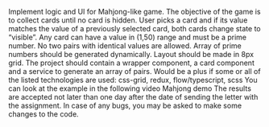 Implement logic and UI for Mahjong-like game.
The objective of the game is to collect cards until no card is hidden. User picks a
card and if its value matches the value of a previously selected card, both cards
change state to “visible”.
Any card can have a value in (1,50) range and must be a prime number.
No two pairs with identical values are allowed. Array of prime numbers should be
generated dynamically.
Layout should be made in 8px grid. The project should contain a wrapper
component, a card component and a service to generate an array of pairs.
Would be a plus if some or all of the listed technologies are used: css-grid, redux,
flow/typescript, scss
You can look at the example in the following video
Mahjong demo
The results are accepted not later than one day after the date of sending the letter
with the assignment. In case of any bugs, you may be asked to make some changes
to the code.
